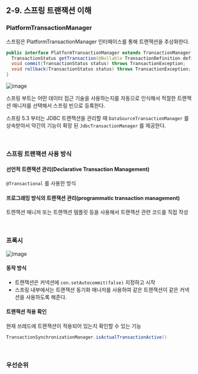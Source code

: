 ## 2-9. 스프링 트랜잭션 이해
### PlatformTransactionManager
스프링은 PlatformTransactionManager 인터페이스를 통해 트랜잭션을 추상화한다.

```java
public interface PlatformTransactionManager extends TransactionManager {
  TransactionStatus getTransaction(@Nullable TransactionDefinition definition) throws TransactionException;
  void commit(TransactionStatus status) throws TransactionException;
  void rollback(TransactionStatus status) throws TransactionException;
}
```

![image](https://user-images.githubusercontent.com/60383031/183298961-c2eba277-56f3-455f-a4c5-fc31625dd7dd.png)

스프링 부트는 어떤 데이터 접근 기술을 사용하는지를 자동으로 인식해서 적절한 트랜잭션 매니저를 선택해서 스프링 빈으로 등록한다.

스프링 5.3 부터는 JDBC 트랜잭션을 관리할 때 `DataSourceTransactionManager` 를 상속받아서 약간의 기능이 확장 된 `JdbcTransactionManager` 를 제공한다.

<br>

### 스프링 트랜잭션 사용 방식
#### 선언적 트랜잭션 관리(Declarative Transaction Management)
`@Transactional` 를 사용한 방식

#### 프로그래밍 방식의 트랜잭션 관리(programmatic transaction management)
트랜잭션 매니저 또는 트랜잭션 템플릿 등을 사용해서 트랜잭션 관련 코드를 직접 작성

<br>

### 프록시
![image](https://user-images.githubusercontent.com/60383031/183449364-e428541a-edd3-4105-bf6b-52cc0db0311c.png)

#### 동작 방식
- 트랜잭션은 커넥션에 `con.setAutocommit(false)` 지정하고 시작
- 스프링 내부에서는 트랜잭션 동기화 매나저를 사용하여 같은 트랜잭션이 같은 커넥션을 사용하도록 해준다.

#### 트랜잭션 적용 확인
현재 쓰레드에 트랜잭션이 적용되어 있는지 확인할 수 있는 기능
```java
TransactionSynchronizationManager.isActualTransactionActive()
```

<br>

### 우선순위
```



